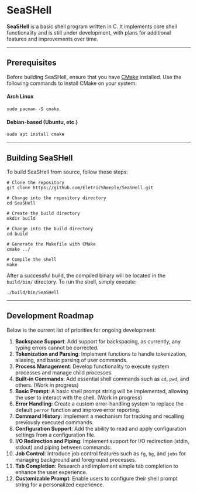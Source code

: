 # SeaSHell

**SeaSHell** is a basic shell program written in C. It implements core shell functionality and is still under development, with plans for additional features and improvements over time.

---

## Prerequisites

Before building SeaSHell, ensure that you have [CMake](https://cmake.org/) installed. Use the following commands to install CMake on your system:

#### Arch Linux

```shell
sudo pacman -S cmake
```

#### Debian-based (Ubuntu, etc.)

```shell
sudo apt install cmake
```

---

## Building SeaSHell

To build SeaSHell from source, follow these steps:

```shell
# Clone the repository
git clone https://github.com/EletricSheeple/SeaSHell.git

# Change into the repository directory
cd SeaSHell

# Create the build directory
mkdir build

# Change into the build directory
cd build

# Generate the Makefile with CMake
cmake ../

# Compile the shell
make
```

After a successful build, the compiled binary will be located in the `build/bin/` directory. To run the shell, simply execute:

```shell
./build/bin/SeaSHell
```

---

## Development Roadmap

Below is the current list of priorities for ongoing development:

1. **Backspace Support**: Add support for backspacing, as currently, any typing errors cannot be corrected.
2. **Tokenization and Parsing**: Implement functions to handle tokenization, aliasing, and basic parsing of user commands.
3. **Process Management**: Develop functionality to execute system processes and manage child processes.
4. **Built-in Commands**: Add essential shell commands such as `cd`, `pwd`, and others. (Work in progress)
5. **Basic Prompt**: A basic shell prompt string will be implemented, allowing the user to interact with the shell. (Work in progress)
6. **Error Handling**: Create a custom error-handling system to replace the default `perror` function and improve error reporting.
7. **Command History**: Implement a mechanism for tracking and recalling previously executed commands.
8. **Configuration Support**: Add the ability to read and apply configuration settings from a configuration file.
9. **I/O Redirection and Piping**: Implement support for I/O redirection (stdin, stdout) and piping between commands.
10. **Job Control**: Introduce job control features such as `fg`, `bg`, and `jobs` for managing background and foreground processes.
11. **Tab Completion**: Research and implement simple tab completion to enhance the user experience.
12. **Customizable Prompt**: Enable users to configure their shell prompt string for a personalized experience.
